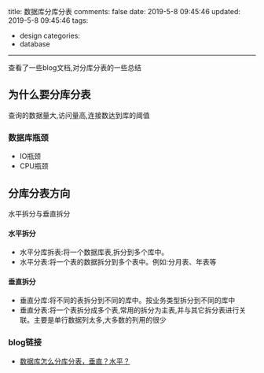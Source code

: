 title: 数据库分库分表
comments: false
date: 2019-5-8 09:45:46
updated: 2019-5-8 09:45:46
tags:
  - design
categories: 
  - database
---

查看了一些blog文档,对分库分表的一些总结

## 为什么要分库分表
查询的数据量大,访问量高,连接数达到库的阈值

### 数据库瓶颈
- IO瓶颈
- CPU瓶颈

## 分库分表方向
水平拆分与垂直拆分

#### 水平拆分
- 水平分库拆表:将一个数据库表,拆分到多个库中。
- 水平分表:将一个表的数据拆分到多个表中。例如:分月表、年表等

#### 垂直拆分
- 垂直分库:将不同的表拆分到不同的库中。按业务类型拆分到不同的库中
- 垂直分表:将一个表拆分成多个表,常用的拆分为主表,并与其它拆分表进行关联。主要是单行数据列太多,大多数的列用的很少
    

### blog链接
- [数据库怎么分库分表，垂直？水平？](https://mp.weixin.qq.com/s/MMau4yMwxPTFnVEKpDHYpg)
